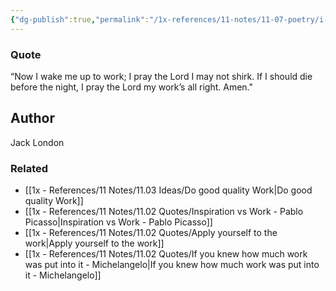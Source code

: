 ```yaml
---
{"dg-publish":true,"permalink":"/1x-references/11-notes/11-07-poetry/i-pray-the-lord-my-works-all-right-jack-london/","title":"I pray the Lord my works all right - Jack London","dgShowBacklinks":false}
---
```



### Quote
“Now I wake me up to work;
I pray the Lord I may not shirk.
If I should die before the night,
I pray the Lord my work’s all right.
Amen."

## Author 
Jack London 

### Related
- [[1x - References/11 Notes/11.03 Ideas/Do good quality Work\|Do good quality Work]]
- [[1x - References/11 Notes/11.02 Quotes/Inspiration vs Work - Pablo Picasso\|Inspiration vs Work - Pablo Picasso]]
- [[1x - References/11 Notes/11.02 Quotes/Apply yourself to the work\|Apply yourself to the work]]
- [[1x - References/11 Notes/11.02 Quotes/If you knew how much work was put into it - Michelangelo\|If you knew how much work was put into it - Michelangelo]]